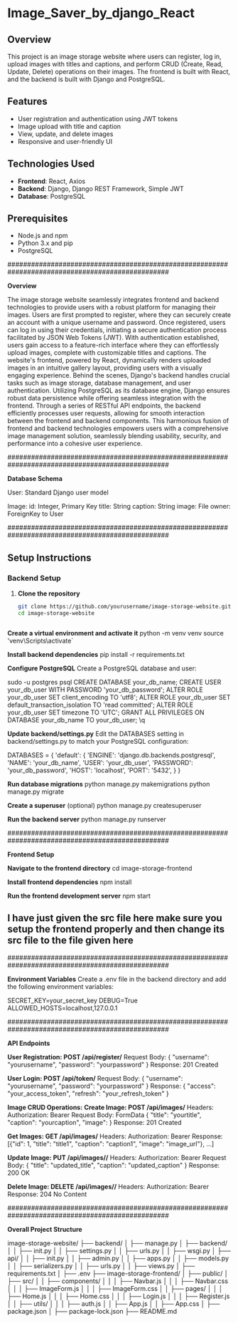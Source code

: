 ﻿# Image_Saver_by_django_React

## Overview

This project is an image storage website where users can register, log in, upload images with titles and captions, and perform CRUD (Create, Read, Update, Delete) operations on their images. The frontend is built with React, and the backend is built with Django and PostgreSQL.

## Features

- User registration and authentication using JWT tokens
- Image upload with title and caption
- View, update, and delete images
- Responsive and user-friendly UI

## Technologies Used

- **Frontend**: React, Axios
- **Backend**: Django, Django REST Framework, Simple JWT
- **Database**: PostgreSQL

## Prerequisites

- Node.js and npm
- Python 3.x and pip
- PostgreSQL


#################################################################################################

**Overview**

The image storage website seamlessly integrates frontend and backend technologies to provide users with a robust platform for managing their images. Users are first prompted to register, where they can securely create an account with a unique username and password. Once registered, users can log in using their credentials, initiating a secure authentication process facilitated by JSON Web Tokens (JWT). With authentication established, users gain access to a feature-rich interface where they can effortlessly upload images, complete with customizable titles and captions. The website's frontend, powered by React, dynamically renders uploaded images in an intuitive gallery layout, providing users with a visually engaging experience. Behind the scenes, Django's backend handles crucial tasks such as image storage, database management, and user authentication. Utilizing PostgreSQL as its database engine, Django ensures robust data persistence while offering seamless integration with the frontend. Through a series of RESTful API endpoints, the backend efficiently processes user requests, allowing for smooth interaction between the frontend and backend components. This harmonious fusion of frontend and backend technologies empowers users with a comprehensive image management solution, seamlessly blending usability, security, and performance into a cohesive user experience.


#################################################################################################


**Database Schema**

User: Standard Django user model

Image:
id: Integer, Primary Key
title: String
caption: String
image: File
owner: ForeignKey to User


#################################################################################################

## Setup Instructions

### Backend Setup

1. **Clone the repository**

   ```sh
   git clone https://github.com/yourusername/image-storage-website.git
   cd image-storage-website



**Create a virtual environment and activate it**
python -m venv venv
source 'venv\Scripts\activate`


**Install backend dependencies**
pip install -r requirements.txt


**Configure PostgreSQL**
Create a PostgreSQL database and user:

sudo -u postgres psql
CREATE DATABASE your_db_name;
CREATE USER your_db_user WITH PASSWORD 'your_db_password';
ALTER ROLE your_db_user SET client_encoding TO 'utf8';
ALTER ROLE your_db_user SET default_transaction_isolation TO 'read committed';
ALTER ROLE your_db_user SET timezone TO 'UTC';
GRANT ALL PRIVILEGES ON DATABASE your_db_name TO your_db_user;
\q


**Update backend/settings.py**
Edit the DATABASES setting in backend/settings.py to match your PostgreSQL configuration:

DATABASES = {
    'default': {
        'ENGINE': 'django.db.backends.postgresql',
        'NAME': 'your_db_name',
        'USER': 'your_db_user',
        'PASSWORD': 'your_db_password',
        'HOST': 'localhost',
        'PORT': '5432',
    }
}


**Run database migrations**
python manage.py makemigrations
python manage.py migrate


**Create a superuser** (optional)
python manage.py createsuperuser


**Run the backend server**
python manage.py runserver

#################################################################################################

**Frontend Setup**

**Navigate to the frontend directory**
cd image-storage-frontend

**Install frontend dependencies**
npm install

**Run the frontend development server**
npm start

## I have just given the src file here make sure you setup the frontend properly and then change its src file to the file given here ##

#################################################################################################

**Environment Variables**
Create a .env file in the backend directory and add the following environment variables:

SECRET_KEY=your_secret_key
DEBUG=True
ALLOWED_HOSTS=localhost,127.0.0.1

#################################################################################################

**API Endpoints**

**User Registration: POST /api/register/**
Request Body: { "username": "yourusername", "password": "yourpassword" }
Response: 201 Created

**User Login: POST /api/token/**
Request Body: { "username": "yourusername", "password": "yourpassword" }
Response: { "access": "your_access_token", "refresh": "your_refresh_token" }

**Image CRUD Operations:**
**Create Image: POST /api/images/**
Headers: Authorization: Bearer <token>
Request Body: FormData { "title": "yourtitle", "caption": "yourcaption", "image": <file> }
Response: 201 Created

**Get Images: GET /api/images/**
Headers: Authorization: Bearer <token>
Response: [{"id": 1, "title": "title1", "caption": "caption1", "image": "image_url"}, ...]

**Update Image: PUT /api/images/<id>/**
Headers: Authorization: Bearer <token>
Request Body: { "title": "updated_title", "caption": "updated_caption" }
Response: 200 OK

**Delete Image: DELETE /api/images/<id>/**
Headers: Authorization: Bearer <token>
Response: 204 No Content

#################################################################################################

**Overall Project Structure**

image-storage-website/
├── backend/
│ ├── manage.py
│ ├── backend/
│ │ ├── init.py
│ │ ├── settings.py
│ │ ├── urls.py
│ │ ├── wsgi.py
│ ├── api/
│ │ ├── init.py
│ │ ├── admin.py
│ │ ├── apps.py
│ │ ├── models.py
│ │ ├── serializers.py
│ │ ├── urls.py
│ │ ├── views.py
│ ├── requirements.txt
│ ├── .env
├── image-storage-frontend/
│ ├── public/
│ ├── src/
│ │ ├── components/
│ │ │ ├── Navbar.js
│ │ │ ├── Navbar.css
│ │ │ ├── ImageForm.js
│ │ │ ├── ImageForm.css
│ │ ├── pages/
│ │ │ ├── Home.js
│ │ │ ├── Home.css
│ │ │ ├── Login.js
│ │ │ ├── Register.js
│ │ ├── utils/
│ │ │ ├── auth.js
│ │ ├── App.js
│ │ ├── App.css
│ ├── package.json
│ ├── package-lock.json
├── README.md
